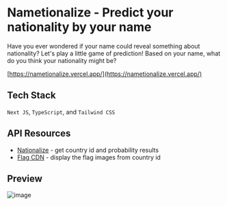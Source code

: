 # Nametionalize - Predict your nationality by your name
Have you ever wondered if your name could reveal something about nationality? Let's play a little game of prediction! Based on your name, what do you think your nationality might be?

[https://nametionalize.vercel.app/](https://nametionalize.vercel.app/)

## Tech Stack
`Next JS`, `TypeScript`, and `Tailwind CSS`

## API Resources
- [Nationalize](https://nationalize.io/) - get country id and probability results
- [Flag CDN](https://flagcdn.com/) - display the flag images from country id

## Preview
![image](https://user-images.githubusercontent.com/83701344/225028443-b8cac045-2498-423f-8e05-1763ce76a5b8.png)
